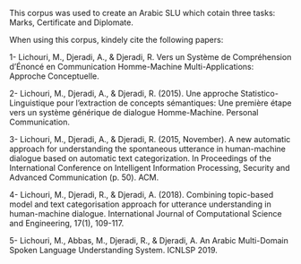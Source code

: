 This corpus was used to create an Arabic SLU which cotain three tasks: Marks, Certificate and Diplomate.

When using this corpus, kindely cite the following papers:

1- Lichouri, M., Djeradi, A., & Djeradi, R. Vers un Système de Compréhension d’Énoncé en Communication Homme-Machine 
Multi-Applications: Approche Conceptuelle.

2- Lichouri, M., Djeradi, A., & Djeradi, R. (2015). Une approche Statistico-Linguistique pour l’extraction de 
concepts sémantiques: Une première étape vers un système générique de dialogue Homme-Machine. Personal Communication.

3- Lichouri, M., Djeradi, A., & Djeradi, R. (2015, November). A new automatic approach for understanding the spontaneous
utterance in human-machine dialogue based on automatic text categorization. In Proceedings of the International Conference 
on Intelligent Information Processing, Security and Advanced Communication (p. 50). ACM.

4- Lichouri, M., Djeradi, R., & Djeradi, A. (2018). Combining topic-based model and text categorisation approach for 
utterance understanding in human-machine dialogue. International Journal of Computational Science and Engineering, 
17(1), 109-117.

5- Lichouri, M., Abbas, M., Djeradi, R., & Djeradi, A. An Arabic Multi-Domain Spoken Language Understanding 
System. ICNLSP 2019.

